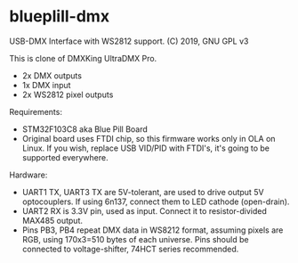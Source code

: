 # blueplill-dmx
USB-DMX Interface with WS2812 support.
(C) 2019, GNU GPL v3

This is clone of DMXKing UltraDMX Pro.
- 2x DMX outputs
- 1x DMX input
- 2x WS2812 pixel outputs

Requirements:
- STM32F103C8 aka Blue Pill Board
- Original board uses FTDI chip, so this firmware works only in OLA on Linux.
If you wish, replace USB VID/PID with FTDI's, it's going to be supported everywhere.

Hardware:
- UART1 TX, UART3 TX are 5V-tolerant, are used to drive output 5V optocouplers.
If using 6n137, connect them to LED cathode (open-drain).
- UART2 RX is 3.3V pin, used as input. 
Connect it to resistor-divided MAX485 output.
- Pins PB3, PB4 repeat DMX data in WS8212 format, assuming pixels are RGB,
using 170x3=510 bytes of each universe.
Pins should be connected to voltage-shifter, 74HCT series recommended.
